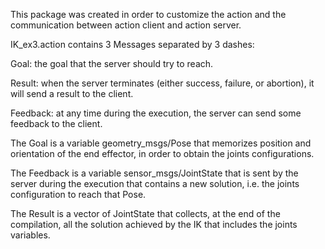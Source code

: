 This package was created in order to customize the action and the communication between action client and action server.

IK_ex3.action contains 3 Messages separated by 3 dashes:

Goal: the goal that the server should try to reach.

Result: when the server terminates (either success, failure, or abortion), it will send a result to the client. 

Feedback: at any time during the execution, the server can send some feedback to the client. 

The Goal is a variable geometry_msgs/Pose that memorizes position and orientation of the end effector, in order to obtain the joints configurations.

The Feedback is a variable sensor_msgs/JointState that is sent by the server during the execution that contains a new solution, i.e. the joints configuration to reach that Pose.

The Result is a vector of JointState that collects, at the end of the compilation, all the solution achieved by the IK that includes the joints variables.



